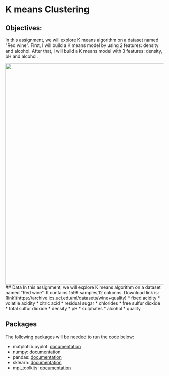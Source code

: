 # K means Clustering
## Objectives:
In this assignment, we will explore K means algorithm on a dataset named "Red wine". First, I will build a K means model by using 2 features: density and alcohol. After that, I will build a K means model with 3 features: density, pH and alcohol. 

<img src="https://encrypted-tbn0.gstatic.com/images?q=tbn:ANd9GcSpfvqviF7zInn_-p3GdOgc4WD1M3JRMa61jw&usqp=CAU" width="800" height="700">
## Data
In this assignment, we will explore K means algorithm on a dataset named "Red wine". It contains 1599 samples,12 columns. Download link is: [link](https://archive.ics.uci.edu/ml/datasets/wine+quality)
* fixed acidity
* volatile acidity
* citric acid
* residual sugar
* chlorides
* free sulfur dioxide
* total sulfur dioxide
* density
* pH
* sulphates
* alcohol
* quality

## Packages
The following packages will be needed to run the code below:
*   matplotlib.pyplot: [documentation](https://matplotlib.org/stable/api/_as_gen/matplotlib.pyplot.html)
*   numpy: [documentation](https://numpy.org/devdocs/)
*   pandas: [documentation](https://pandas.pydata.org/docs/)
*   sklearn: [documentation](https://scikit-learn.org/stable/)
*   mpl_toolkits: [documentation](https://matplotlib.org/3.4.3/api/toolkits/index.html)
